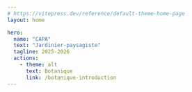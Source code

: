 ```yaml
---
# https://vitepress.dev/reference/default-theme-home-page
layout: home

hero:
  name: "CAPA"
  text: "Jardinier-paysagiste"
  tagline: 2025-2026
  actions:
    - theme: alt
      text: Botanique
      link: /botanique-introduction
---
```


